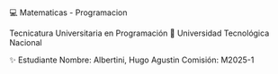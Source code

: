 💻 Matematicas - Programacion


Tecnicatura Universitaria en Programación
📍 Universidad Tecnológica Nacional

✨ Estudiante
Nombre: Albertini, Hugo Agustin
Comisión: M2025-1

